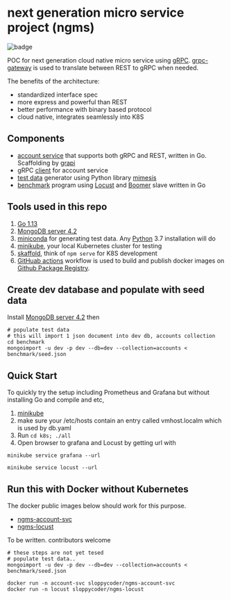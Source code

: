 # next generation micro service project (ngms)

![badge](https://github.com/sloppycoder/ngms/workflows/publish%20docker%20images/badge.svg)

POC for next generation cloud native micro service using [gRPC](https://grpc.io). [grpc-gateway](https://grpc-ecosystem.github.io/grpc-gateway/) is used to translate between REST to gRPC when needed.

The benefits of the architecture:

* standardized interface spec
* more express and powerful than REST
* better performance with binary based protocol
* cloud native, integrates seamlessly into K8S

## Components
* [account service](./accounts) that supports both gRPC and REST, written in Go. Scaffolding by [grapi](https://github.com/izumin5210/grapi)
* gRPC [client](./clients/README.md) for account service
* [test data](./testdata/README.md) generator using Python library [mimesis](https://github.com/lk-geimfari/mimesis) 
* [benchmark](./benchmark/README.md) program using [Locust](http://locust.io) and [Boomer](https://github.com/myzhan/boomer) slave written in Go


## Tools used in this repo
1. [Go 1.13](https://golang.org/dl/)
2. [MongoDB server 4.2](https://www.mongodb.com/download-center/community)
3. [miniconda](https://docs.conda.io/en/latest/miniconda.html) for generating test data. Any [Python](https://www.python.org/downloads/) 3.7 installation will do
4. [minikube](https://kubernetes.io/docs/setup/learning-environment/minikube/), your local Kubernetes cluster for testing
5. [skaffold](https://skaffold.dev/), think of ```npm serve``` for K8S development
6. [GitHuab actions](https://github.com/features/actions) workflow is used to build and publish docker images on [Github Package Registry](https://github.com/features/package-registry).

## Create dev database and populate with seed data
Install [MongoDB server 4.2](https://www.mongodb.com/download-center/community) then 

```
# populate test data 
# this will import 1 json document into dev db, accounts collection
cd benchmark
mongoimport -u dev -p dev --db=dev --collection=accounts < benchmark/seed.json
```

## Quick Start
To quickly try the setup including Prometheus and Grafana but without installing Go and compile and etc,

1. [minikube](https://kubernetes.io/docs/setup/learning-environment/minikube/)
2. make sure your /etc/hosts contain an entry called vmhost.localm which is used by db.yaml
3. Run ```cd k8s; ./all```
4. Open browser to grafana and Locust by getting url with
```
minikube service grafana --url

minikube service locust --url

``` 

## Run this with Docker without Kubernetes
The docker public images below should work for this purpose.

* [ngms-account-svc]() 
* [ngms-locust]() 

To be written. contributors welcome

```
# these steps are not yet tesed
# populate test data.. 
mongoimport -u dev -p dev --db=dev --collection=accounts < benchmark/seed.json

docker run -n account-svc sloppycoder/ngms-account-svc
docker run -n locust sloppycoder/ngms-locust

```